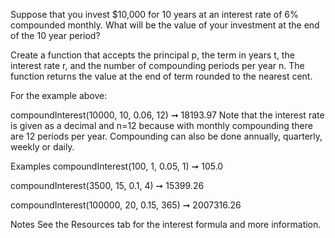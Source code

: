 Suppose that you invest $10,000 for 10 years at an interest rate of 6% compounded monthly. What will be the value of your investment at the end of the 10 year period?

Create a function that accepts the principal p, the term in years t, the interest rate r, and the number of compounding periods per year n. The function returns the value at the end of term rounded to the nearest cent.

For the example above:

compoundInterest(10000, 10, 0.06, 12) ➞ 18193.97
Note that the interest rate is given as a decimal and n=12 because with monthly compounding there are 12 periods per year. Compounding can also be done annually, quarterly, weekly or daily.

Examples
compoundInterest(100, 1, 0.05, 1) ➞ 105.0

compoundInterest(3500, 15, 0.1, 4) ➞ 15399.26

compoundInterest(100000, 20, 0.15, 365) ➞ 2007316.26

Notes
See the Resources tab for the interest formula and more information.